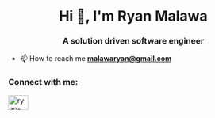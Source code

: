 <h1 align="center">Hi 👋, I'm Ryan Malawa</h1>
<h3 align="center">A solution driven software engineer</h3>



- 📫 How to reach me **malawaryan@gmail.com**

  
<h3 align="left">Connect with me:</h3>
<p align="left">
<a href="https://linkedin.com/in/ryan-malawa" target="blank"><img align="center" src="https://raw.githubusercontent.com/rahuldkjain/github-profile-readme-generator/master/src/images/icons/Social/linked-in-alt.svg" alt="ryan-malawa" height="30" width="40" /></a>
</p>


